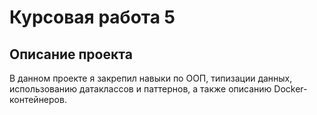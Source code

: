 # Курсовая работа 5

## Описание проекта
В данном проекте я закрепил навыки по ООП, 
типизации данных, использованию 
датаклассов и паттернов, а также 
описанию Docker-контейнеров.
